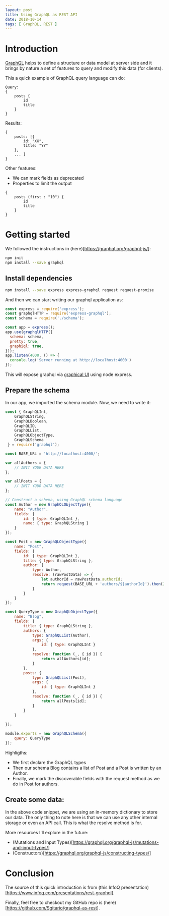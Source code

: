 ```yaml
---
layout: post
title: Using GraphQL as REST API
date: 2018-10-14
tags: [ GraphQL, REST ]
---
```


# Introduction
[GraphQL](https://graphql.org/) helps to define a structure or data model at server side and it brings by nature a set of features to query and modify this data (for clients). 

This a quick example of GraphQL query language can do:

```
Query:
{ 
    posts {
        id
        title
    }
}
```

Results:

```
{
    posts: [{
        id: "XX",
        title: "YY"
    }, 
    ... ]
}
```

Other features:
- We can mark fields as deprecated
- Properties to limit the output

```
{ 
    posts (first : "10") {
        id
        title
    }
}
```

# Getting started

We followed the instructions in (here)[https://graphql.org/graphql-js/]:

```bash
npm init
npm install --save graphql
```

## Install dependencies

```bash
npm install --save express express-graphql request request-promise
```

And then we can start writing our graphql application as:

```js
const express = require('express');
const graphqlHTTP = require('express-graphql');
const schema = require('./schema');

const app = express();
app.use(graphqlHTTP({
  schema: schema,
  pretty: true,
  graphiql: true,
}));
app.listen(4000, () => {
  console.log('Server running at http://localhost:4000')
});
```

This will expose graphql via [graphical UI](https://github.com/graphql/express-graphql) using node express.

## Prepare the schema

In our app, we imported the schema module. Now, we need to write it:

```js
const { GraphQLInt,
    GraphQLString,
    GraphQLBoolean,
    GraphQLID,
    GraphQLList,
    GraphQLObjectType,
    GraphQLSchema
 } = require('graphql');

const BASE_URL = 'http://localhost:4000/';

var allAuthors = {
    // INIT YOUR DATA HERE
};

var allPosts = {
    // INIT YOUR DATA HERE
};

// Construct a schema, using GraphQL schema language
const Author = new GraphQLObjectType({
    name: "Author",
    fields: {
        id: { type: GraphQLInt },
        name: { type: GraphQLString }
    }
});

const Post = new GraphQLObjectType({
    name: "Post",
    fields: {
        id: { type: GraphQLInt },
        title: { type: GraphQLString },
        author: {
            type: Author,
            resolve: (rawPostData) => {
                let authorId = rawPostData.authorId;
                return request(BASE_URL + 'authors/${authorId}').then(JSON.parse); // REST Hateos to author entity
            }
        }
    }
});

const QueryType = new GraphQLObjectType({
    name: "Blog",
    fields: {
        title: { type: GraphQLString },
        authors: {
            type: GraphQLList(Author),
            args: {
                id: { type: GraphQLInt }
            },
            resolve: function (_, { id }) {
                return allAuthors[id];
            } 
        },
        posts: {
            type: GraphQLList(Post),
            args: {
                id: { type: GraphQLInt }
            },
            resolve: function (_, { id }) {
                return allPosts[id];
            }
        }
    }
    
});

module.exports = new GraphQLSchema({
    query: QueryType
});
```

Highligths:
- We first declare the GraphQL types
- Then our schema Blog contains a list of Post and a Post is written by an Author.
- Finally, we mark the discoverable fields with the request method as we do in Post for authors.

## Create some data:

In the above code snippet, we are using an in-memory dictionary to store our data. The only thing to note here is that we can use any other internal storage or even an API call. This is what the resolve method is for. 

More resources I'll explore in the future:
- (Mutations and Input Types)[https://graphql.org/graphql-js/mutations-and-input-types/]
- (Constructors)[https://graphql.org/graphql-js/constructing-types/]

# Conclusion

The source of this quick introduction is from (this InfoQ presentation)[https://www.infoq.com/presentations/rest-graphql].

Finally, feel free to checkout my  GitHub repo is (here)[https://github.com/Sgitario/graphql-as-rest].